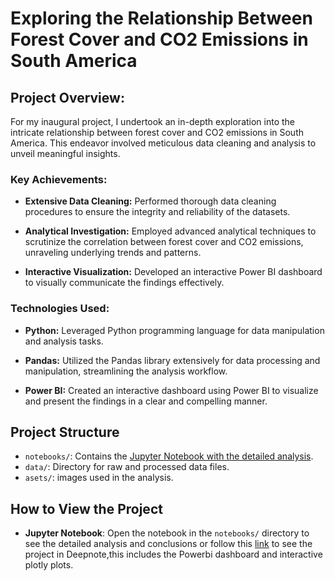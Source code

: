 # Exploring the Relationship Between Forest Cover and CO2 Emissions in South America

## Project Overview:

For my inaugural project, I undertook an in-depth exploration into the intricate relationship between forest cover and CO2 emissions in South America. This endeavor involved meticulous data cleaning and analysis to unveil meaningful insights.

### Key Achievements:

- **Extensive Data Cleaning:** Performed thorough data cleaning procedures to ensure the integrity and reliability of the datasets.
  
- **Analytical Investigation:** Employed advanced analytical techniques to scrutinize the correlation between forest cover and CO2 emissions, unraveling underlying trends and patterns.

- **Interactive Visualization:** Developed an interactive Power BI dashboard to visually communicate the findings effectively.
### Technologies Used:

- **Python:** Leveraged Python programming language for data manipulation and analysis tasks.
  
- **Pandas:** Utilized the Pandas library extensively for data processing and manipulation, streamlining the analysis workflow.

- **Power BI:** Created an interactive dashboard using Power BI to visualize and present the findings in a clear and compelling manner.

## Project Structure

- `notebooks/`: Contains the [Jupyter Notebook with the detailed analysis](https://github.com/Mateoferrnandez/Projects/blob/main/Personal%20Projects/Exploring%20the%20Relationship%20Between%20Forest%20Cover%20and%20CO2%20Emissions%20in%20South%20America/notebooks/forestcoverandemissions.ipynb).
- `data/`: Directory for raw and processed data files.
- `asets/`: images used in the analysis.

## How to View the Project

- **Jupyter Notebook**: Open the notebook in the `notebooks/` directory to see the detailed analysis and conclusions or follow this [link](https://deepnote.com/workspace/mateofernandez-c7c6b165-b5e5-44be-9aa1-6f96867cde09/project/Exploring-the-Relationship-Between-Forest-Cover-and-CO2-Emissions-in-South-America-fdca6125-545d-4b67-bfee-2dbe4475005e/notebook/forestcoverandemissions-3e90552244e7444cb4d4979fa01c4078)
 to see the project in Deepnote,this includes the Powerbi dashboard and interactive plotly plots.


